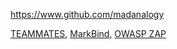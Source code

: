 
<!-- Give link to your github home page -->
<span id="github">https://www.github.com/madanalogy</span>

<!-- Give your internal and external projects related to the module -->
<span id="projects">[TEAMMATES](https://github.com/TEAMMATES/teammates), 
[MarkBind](https://github.com/MarkBind/markbind/pulls?q=is%3Apr+is%3Aclosed+author%3Amadanalogy), 
[OWASP ZAP](https://github.com/zaproxy)</span>
